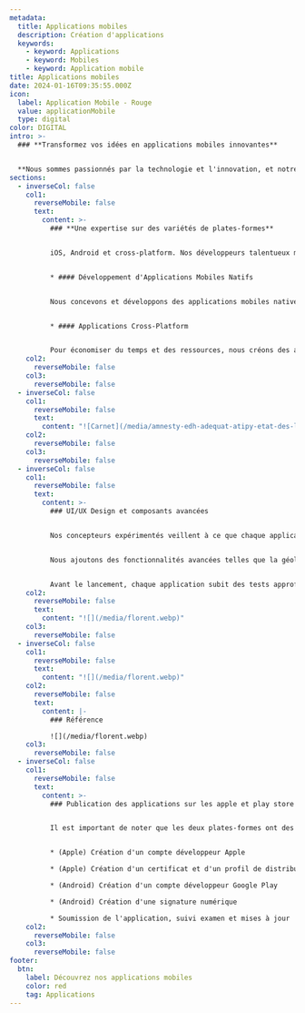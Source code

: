 ```yaml
---
metadata:
  title: Applications mobiles
  description: Création d'applications
  keywords:
    - keyword: Applications
    - keyword: Mobiles
    - keyword: Application mobile
title: Applications mobiles
date: 2024-01-16T09:35:55.000Z
icon:
  label: Application Mobile - Rouge
  value: applicationMobile
  type: digital
color: DIGITAL
intro: >-
  ### **Transformez vos idées en applications mobiles innovantes**


  **Nous sommes passionnés par la technologie et l'innovation, et notre équipe d'experts en développement d'applications est prête à vous aider à tirer parti de la puissance des applications mobiles pour atteindre vos objectifs.**
sections:
  - inverseCol: false
    col1:
      reverseMobile: false
      text:
        content: >-
          ### **Une expertise sur des variétés de plates-formes**


          iOS, Android et cross-platform. Nos développeurs talentueux maîtrisent les dernières technologies et les meilleures pratiques de l'industrie pour vous offrir des applications fluides, intuitives et hautement fonctionnelles.


          * #### Développement d'Applications Mobiles Natifs


          Nous concevons et développons des applications mobiles natives pour iOS et Android, offrant une expérience utilisateur optimale et des performances exceptionnelles.


          * #### Applications Cross-Platform


          Pour économiser du temps et des ressources, nous créons des applications compatibles avec plusieurs plates-formes en utilisant des frameworks tels que React Native ou Flutter.
    col2:
      reverseMobile: false
    col3:
      reverseMobile: false
  - inverseCol: false
    col1:
      reverseMobile: false
      text:
        content: "![Carnet](/media/amnesty-edh-adequat-atipy-etat-des-lieux.jpg)"
    col2:
      reverseMobile: false
    col3:
      reverseMobile: false
  - inverseCol: false
    col1:
      reverseMobile: false
      text:
        content: >-
          ### UI/UX Design et composants avancées


          Nos concepteurs expérimentés veillent à ce que chaque application que nous créons soit non seulement fonctionnelle, mais aussi esthétiquement attrayante et conviviale.


          Nous ajoutons des fonctionnalités avancées telles que la géolocalisation, les paiements mobiles, les notifications push, et bien plus encore, pour améliorer la valeur de votre application.


          Avant le lancement, chaque application subit des tests approfondis pour garantir son bon fonctionnement sur différentes plates-formes et appareils.
    col2:
      reverseMobile: false
      text:
        content: "![](/media/florent.webp)"
    col3:
      reverseMobile: false
  - inverseCol: false
    col1:
      reverseMobile: false
      text:
        content: "![](/media/florent.webp)"
    col2:
      reverseMobile: false
      text:
        content: |-
          ### Référence 

          ![](/media/florent.webp)
    col3:
      reverseMobile: false
  - inverseCol: false
    col1:
      reverseMobile: false
      text:
        content: >-
          ### Publication des applications sur les apple et play store


          Il est important de noter que les deux plates-formes ont des directives strictes en matière de contenu, de sécurité et de convivialité. Nous vous accompagnons durant toutes les étapes du processus de publication.


          * (Apple) Création d'un compte développeur Apple

          * (Apple) Création d'un certificat et d'un profil de distribution

          * (Android) Création d'un compte développeur Google Play

          * (Android) Création d'une signature numérique

          * Soumission de l'application, suivi examen et mises à jour
    col2:
      reverseMobile: false
    col3:
      reverseMobile: false
footer:
  btn:
    label: Découvrez nos applications mobiles
    color: red
    tag: Applications
---
```

